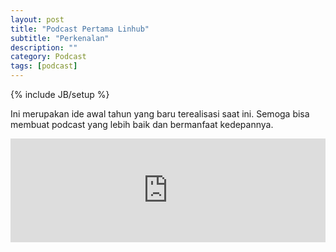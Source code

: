 ```yaml
---
layout: post
title: "Podcast Pertama Linhub"
subtitle: "Perkenalan"
description: ""
category: Podcast
tags: [podcast]
---
```

{% include JB/setup %}

Ini merupakan ide awal tahun yang baru terealisasi saat ini. Semoga bisa membuat podcast yang lebih baik dan bermanfaat kedepannya.

<iframe width="100%" height="166" scrolling="no" frameborder="no" src="https://w.soundcloud.com/player/?url=https%3A//api.soundcloud.com/tracks/372581426&amp;color=%23ff5500&amp;auto_play=true&amp;hide_related=false&amp;show_comments=true&amp;show_user=true&amp;show_reposts=false&amp;show_teaser=true"></iframe>


<!--more-->